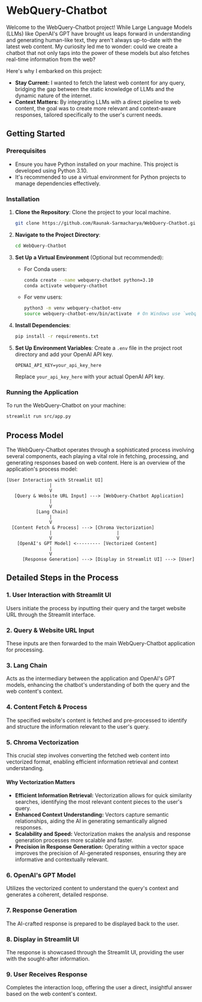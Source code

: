 # WebQuery-Chatbot

Welcome to the WebQuery-Chatbot project! While Large Language Models (LLMs) like OpenAI's GPT have brought us leaps forward in understanding and generating human-like text, they aren't always up-to-date with the latest web content. My curiosity led me to wonder: could we create a chatbot that not only taps into the power of these models but also fetches real-time information from the web?

Here's why I embarked on this project:
- **Stay Current:** I wanted to fetch the latest web content for any query, bridging the gap between the static knowledge of LLMs and the dynamic nature of the internet.
- **Context Matters:** By integrating LLMs with a direct pipeline to web content, the goal was to create more relevant and context-aware responses, tailored specifically to the user's current needs.

## Getting Started

### Prerequisites

- Ensure you have Python installed on your machine. This project is developed using Python 3.10.
- It's recommended to use a virtual environment for Python projects to manage dependencies effectively.

### Installation

1. **Clone the Repository**: Clone the project to your local machine.
    ```bash
    git clone https://github.com/Raunak-Sarmacharya/WebQuery-Chatbot.git
    ```
    
2. **Navigate to the Project Directory**:
    ```bash
    cd WebQuery-Chatbot
    ```

3. **Set Up a Virtual Environment** (Optional but recommended):
    - For Conda users:
        ```bash
        conda create --name webquery-chatbot python=3.10
        conda activate webquery-chatbot
        ```
    - For venv users:
        ```bash
        python3 -m venv webquery-chatbot-env
        source webquery-chatbot-env/bin/activate  # On Windows use `webquery-chatbot-env\Scripts\activate`
        ```

4. **Install Dependencies**:
    ```bash
    pip install -r requirements.txt
    ```

5. **Set Up Environment Variables**: Create a `.env` file in the project root directory and add your OpenAI API key.
    ```plaintext
    OPENAI_API_KEY=your_api_key_here
    ```
    Replace `your_api_key_here` with your actual OpenAI API key.

### Running the Application

To run the WebQuery-Chatbot on your machine:
```bash
streamlit run src/app.py
```

## Process Model

The WebQuery-Chatbot operates through a sophisticated process involving several components, each playing a vital role in fetching, processing, and generating responses based on web content. Here is an overview of the application's process model:

```plaintext
[User Interaction with Streamlit UI]
                |
                V
   [Query & Website URL Input] ---> [WebQuery-Chatbot Application]
                |
                V
           [Lang Chain]
                |
                V
  [Content Fetch & Process] ---> [Chroma Vectorization]
                |                        |
                V                        V
    [OpenAI's GPT Model] <--------- [Vectorized Content]
                |
                V
      [Response Generation] ---> [Display in Streamlit UI] ---> [User]
```

## Detailed Steps in the Process

### 1. **User Interaction with Streamlit UI**
Users initiate the process by inputting their query and the target website URL through the Streamlit interface.

### 2. **Query & Website URL Input**
These inputs are then forwarded to the main WebQuery-Chatbot application for processing.

### 3. **Lang Chain**
Acts as the intermediary between the application and OpenAI's GPT models, enhancing the chatbot's understanding of both the query and the web content's context.

### 4. **Content Fetch & Process**
The specified website's content is fetched and pre-processed to identify and structure the information relevant to the user's query.

### 5. **Chroma Vectorization**
This crucial step involves converting the fetched web content into vectorized format, enabling efficient information retrieval and context understanding.

#### Why Vectorization Matters
- **Efficient Information Retrieval:** Vectorization allows for quick similarity searches, identifying the most relevant content pieces to the user's query.
- **Enhanced Context Understanding:** Vectors capture semantic relationships, aiding the AI in generating semantically aligned responses.
- **Scalability and Speed:** Vectorization makes the analysis and response generation processes more scalable and faster.
- **Precision in Response Generation:** Operating within a vector space improves the precision of AI-generated responses, ensuring they are informative and contextually relevant.

### 6. **OpenAI's GPT Model**
Utilizes the vectorized content to understand the query's context and generates a coherent, detailed response.

### 7. **Response Generation**
The AI-crafted response is prepared to be displayed back to the user.

### 8. **Display in Streamlit UI**
The response is showcased through the Streamlit UI, providing the user with the sought-after information.

### 9. **User Receives Response**
Completes the interaction loop, offering the user a direct, insightful answer based on the web content's context.
